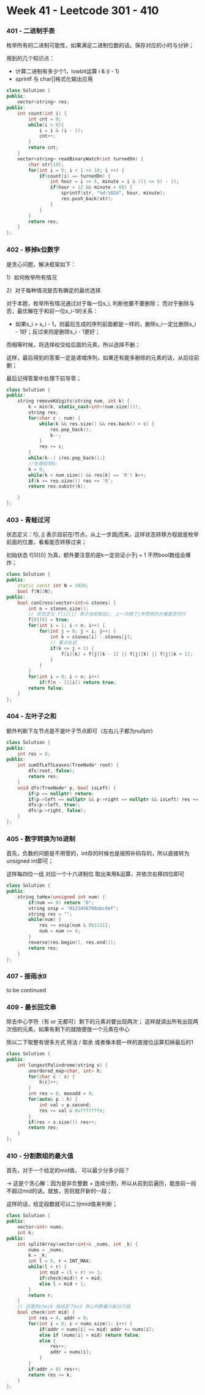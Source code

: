 # Week 41 - Leetcode 301 - 410

### 401 - 二进制手表

枚举所有的二进制可能性，如果满足二进制位数的话，保存对应的小时与分钟；

用到的几个知识点：
- 计算二进制有多少个1，lowbit运算 i & (i - 1)
- sprintf 与 char[]格式化输出应用

```cpp
class Solution {
public:
    vector<string> res;
public:
    int count(int i) {
        int cnt = 0;
        while(i > 0){
            i = i & (i - 1);
            cnt++;
        }
        return cnt;
    }
    vector<string> readBinaryWatch(int turnedOn) {
        char str[10];
        for(int i = 0; i < 1 << 10; i ++) {
            if(count(i) == turnedOn) {
                int hour = i >> 6, minute = i & ((1 << 6) - 1);
                if(hour < 12 && minute < 60) {
                    sprintf(str, "%d:%02d", hour, minute);
                    res.push_back(str);
                }
            }
        }
        return res;
    }
};
```

### 402 - 移掉k位数字

是贪心问题，解决框架如下：

1）如何枚举所有情况

2）对于每种情况是否有确定的最优选择

对于本题，枚举所有情况通过对于每一位s_i, 判断他要不要删除；
而对于删除与否，最优解在于和前一位s_i-1的关系：

- 如果s_i > s_i - 1，则最后生成的序列前面都是一样的，删除s_i一定比删除s_i - 1好；反过来则是删除s_i - 1更好；

而相等时候，将选择权交给后面的元素，所以选择不删；

这样，最后得到的答案一定是递增序列，如果还有能多删除的元素的话，从后往前删；

最后记得答案中处理下前导零；

```cpp
class Solution {
public:
    string removeKdigits(string num, int k) {
        k = min(k, static_cast<int>(num.size()));
        string res;
        for(char c : num) {
            while(k && res.size() && res.back() > c) {
                res.pop_back();
                k--;
            }
            res += c;
        }
        while(k--) {res.pop_back();}
        //处理前导0;
        k = 0;
        while(k < num.size() && res[k] == '0') k++;
        if(k == res.size()) res += '0';
        return res.substr(k);

    }
};
```

### 403 - 青蛙过河


状态定义：f[i, j] 表示目前在i节点，从上一步跳j而来，这样状态转移方程就是枚举前面的位置，看看能否转移过来；

初始状态 f[0][0] 为真，额外要注意的是k一定验证小于j + 1 不然bool数组会爆炸；
```cpp
class Solution {
public:
    static const int N = 2020;
    bool f[N][N];
public:
    bool canCross(vector<int>& stones) {
        int n = stones.size();
        // 状态定义 f[i][j] 表示当前抵达i, 上一次跳了j步而来的方案是否可行
        f[0][0] = true;
        for(int i = 1; i < n; i++) {
            for(int j = 0; j < i; j++) {
                int k = stones[i] - stones[j];
                // 重点在这
                if(k <= j + 1) {
                    f[i][k] = f[j][k - 1] || f[j][k] || f[j][k + 1];
                }
            }
        }
        for(int i = 0; i < n; i++)
            if(f[n - 1][i]) return true;
        return false;
    }
};
```

### 404 - 左叶子之和

额外判断下左节点是不是叶子节点即可（左右儿子都为nullptr)

```cpp
class Solution {
public:
    int res = 0;
public:
    int sumOfLeftLeaves(TreeNode* root) {
        dfs(root, false);
        return res;
    }
    void dfs(TreeNode* p, bool isLeft) {
        if(p == nullptr) return;
        if(p->left == nullptr && p->right == nullptr && isLeft) res += p->val;
        dfs(p->left, true);
        dfs(p->right, false);
    }
};
```

### 405 - 数字转换为16进制

首先，负数的问题是不用管的，int存的时候也是按照补码存的，所以直接转为unsigned int即可；

这样每四位一组 对应一个十六进制位 取出来用&运算，并依次右移四位即可

```cpp
class Solution {
public:
    string toHex(unsigned int num) {
        if(num == 0) return "0";
        string snip = "0123456789abcdef";
        string res = "";
        while(num) {
            res += snip[num & 0b1111];
            num = num >> 4;
        }
        reverse(res.begin(), res.end());
        return res;
    }
};
```

### 407 - 接雨水II

to be continued


### 409 - 最长回文串

除去中心字符（有 or 无都可）剩下的元素对要出现两次；
这样就调出所有出现两次倍的元素，如果有剩下的就随便放一个元素在中心

除以二下取整有很多方式 除法 / 取余 或者像本题一样的直接位运算扣掉最后的1

```cpp
class Solution {
public:
    int longestPalindrome(string s) {
        unordered_map<char, int> h;
        for(char c : s) {
            h[c]++;
        }
        int res = 0, maxodd = 0;
        for(auto& p : h) {
            int val = p.second;
            res += val & 0xfffffffe;
        }
        if(res < s.size()) res++;
        return res;
    }
};
```

### 410 - 分割数组的最大值

首先，对于一个给定的mid值， 可以最少分多少段？

-> 这是个贪心解：因为是非负整数 + 连续分割，所以从前到后遍历，能放前一段不超过mid的话，就放，否则就开新的一段；

这样的话，给定段数就可以二分mid值来判断；

```cpp
class Solution {
public:
    vector<int> nums;
    int k;
public:
    int splitArray(vector<int>& _nums, int _k) {
        nums = _nums;
        k = _k;
        int l = 0, r = INT_MAX;
        while(l < r) {
            int mid = (l + r) >> 1;
            if(check(mid)) r = mid;
            else l = mid + 1;
        }
        return r;
    }
    // 这里的check 指给定了mid 贪心判断最少能分几段
    bool check(int mid) {
        int res = 0, addr = 0;
        for(int i = 0; i < nums.size(); i++) {
            if(addr + nums[i] <= mid) addr += nums[i];
            else if (nums[i] > mid) return false;
            else {
                res++;
                addr = nums[i];
            }
        }
        if(addr > 0) res++;
        return res <= k; 
    }
};
```